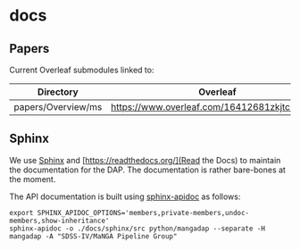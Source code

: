 
# docs

## Papers

Current Overleaf submodules linked to:

| Directory             | Overleaf |
| --------------------- | ------------- |
| papers/Overview/ms    | https://www.overleaf.com/16412681zkjtcrcyzrwc |

## Sphinx

We use [Sphinx](http://www.sphinx-doc.org/) and
[https://readthedocs.org/](Read the Docs) to maintain the documentation
for the DAP.  The documentation is rather bare-bones at the moment.

The API documentation is built using
[sphinx-apidoc](https://www.sphinx-doc.org/en/master/man/sphinx-apidoc.html)
as follows:

```
export SPHINX_APIDOC_OPTIONS='members,private-members,undoc-members,show-inheritance'
sphinx-apidoc -o ./docs/sphinx/src python/mangadap --separate -H mangadap -A "SDSS-IV/MaNGA Pipeline Group"
```

